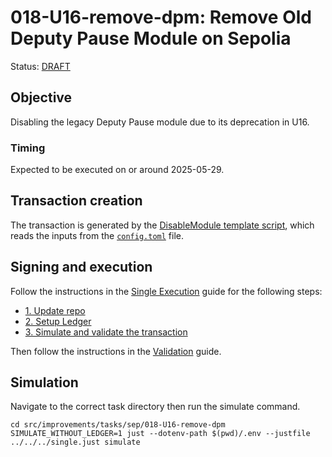 # 018-U16-remove-dpm: Remove Old Deputy Pause Module on Sepolia

Status: [DRAFT]()

## Objective

Disabling the legacy Deputy Pause module due to its deprecation in U16.

### Timing

Expected to be executed on or around 2025-05-29.

## Transaction creation

The transaction is generated by the [DisableModule template script](../../../template/DisableModule.sol),
which reads the inputs from the [`config.toml`](./config.toml) file.

## Signing and execution

Follow the instructions in the [Single Execution](../../../SINGLE.md) guide for the following steps:

- [1. Update repo](../../../SINGLE.md#1-update-repo)
- [2. Setup Ledger](../../../SINGLE.md#2-setup-ledger)
- [3. Simulate and validate the transaction](../../../SINGLE.md#3-simulate-and-validate-the-transaction)

Then follow the instructions in the [Validation](./VALIDATION.md) guide.

## Simulation

Navigate to the correct task directory then run the simulate command.
```
cd src/improvements/tasks/sep/018-U16-remove-dpm
SIMULATE_WITHOUT_LEDGER=1 just --dotenv-path $(pwd)/.env --justfile ../../../single.just simulate
```